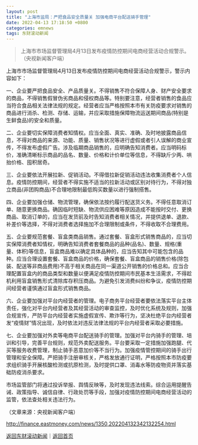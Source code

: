 ```yaml
---
layout: post
title: "上海市监局：严把食品安全质量关 加强电商平台配送骑手管理"
date: 2022-04-13 17:18:50 +0800
categories: emnews
tags: 东财滚动新闻
---
```

> 上海市市场监督管理局4月13日发布疫情防控期间电商经营活动合规警示。（央视新闻客户端）

<p>上海市市场监督管理局4月13日发布疫情防控期间电商经营活动合规警示，警示内容如下：</p>
 <p>一、企业要严把食品安全、产品质量关。不得销售不符合保障人身、财产安全要求的商品，不得销售假冒伪劣商品和侵权商品等。特别要注意，经营者销售的食品应当符合食品相关法律法规的规定。经营者应当严格按照本市有关防疫要求对销售的商品进行消杀、检测、存储、运输，并应采取措施保障物流运送期间商品(特别是生鲜食品)的安全和质量。</p>
 <p>二、企业要切实保障消费者知情权。应当全面、真实、准确、及时地披露商品信息，不得对商品的来源、功能、质量、销售状况等进行虚假或者引人误解的商业宣传，不得发布虚假广告。涉及临期商品销售的，应明确告知消费者。应当明码标价，准确清晰标示商品的品名、数量、价格和计价单位等信息，不得缺斤少两、哄抬价格、囤积居奇。</p>
 <p>三、企业要依法开展拉新、促销活动。不得借拉新促销活动违法收集消费者个人信息。疫情防控期间，经营者不得实施不适当的拉新活动或区别对待行为，不得对独立商品(非团购商品)不合理地限制最低购买数量以进行强制搭售。</p>
 <p>四、企业要加强仓储、物流管理，确保依法按约履行配送货义务。不得任意取消订单、随意更换商品。确因临时短缺、物流供应困难等原因造成不能按时交付、更换商品、取消订单的，应当在发货前及时告知消费者相关情况，并提供退单、退款、补差价等选择，不得对消费者选择施加不合理限制或条件，不得收取不合理费用。</p>
 <p>五、企业要规范套餐、盲盒类商品销售。通过套餐、盲盒形式销售商品的，应当切实保障消费者知情权，明确告知消费者套餐商品的品种(品名)、数量、规格(重量、体积)等信息，盲盒商品难以确定具体品种的，应当告知其中可能包含的品种。应当合理设置套餐、盲盒商品的价格，确保套餐、盲盒商品的销售价格(除包装、配送等非商品费用)不高于相关商品在同一渠道公开销售的价格总和。应当合理配置盲盒内的商品类型和数量以便满足疫情防控期间市民基本生活需求，不得趁机利用盲盒销售形式清除库存积压商品。为避免引发消费纠纷和争议，疫情防控期间经营者谨慎通过盲盒形式销售商品。</p>
 <p>六、企业要加强对平台内经营者的管理。电子商务平台经营者要依法落实平台主体责任，强化对平台内经营者及其经营活动的审查监控，及时优化系统及规则，加强合规宣传，严防平台内经营者实施虚假宣传、欺诈等行为，坚决杜绝平台内经营者发“疫情财”情况出现，及时依法对违反法律法规的平台内经营者采取必要措施。</p>
 <p>七、企业要加强对外卖等电商平台配送骑手的管理。加强对平台内骑手的管理、培训和引导，完善平台规则，规范外卖配送服务。平台要采取一定措施加强跑腿、代买等服务收费管理，制止骑手恶意加价等不当行为。加强疫情管控期间的骑手出行管理和安全保障。严把骑手注册审核关，严格发放通行证明，严格按照本市防疫要求组织骑手开展核酸检测或抗原检测，及时提供口罩、消毒水等防疫物资并落实基础防疫消杀要求。</p>
 <p>市场监管部门将通过投诉举报、舆情反映等，及时发现违法线索。综合运用提醒告诫、政策指导、诚信自律、行政处罚等手段，加强对疫情防控期间电商经营活动的监管，依法查处相关违法行为。</p><p class="em_media">（文章来源：央视新闻客户端）</p>

<http://finance.eastmoney.com/news/1350,202204132342132254.html>

[返回东财滚动新闻](//finews.withounder.com/emnews/)｜[返回首页](//finews.withounder.com/)
